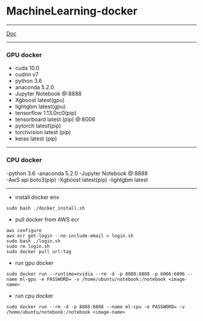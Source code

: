 # MachineLearning-docker
----------------------
[Doc](https://lizequn.github.io/2019/02/03/GPU-supported-Machine-Learning-docker/)

----------------------
### GPU docker

- cuda          10.0           
- cudnn         v7             
- python        3.6            
- anaconda      5.2.0 
- Jupyter Notebook @:8888        
- Xgboost       latest(gpu)       
- lightgbm      latest(gpu)   
- tensorflow    1.13.0rc0(pip) 
- tensorboard   latest (pip) @:6006   
- pytorch       latest(pip) 
- torchvision   latest (pip) 
- keras         latest (pip)

-----------------------
### CPU docker

-python        3.6
-anaconda      5.2.0
-Jupyter Notebook @:8888  
-AwS api       boto3(pip)
-Xgboost       latest(pip)
-lightgbm      latest

-----------------------

- install docker env
``` 
sudo bash ./docker_install.sh
```
- pull docker from AWS ecr 
```
aws configure
aws ecr get-login --no-include-email > login.sh
sudo bash ./login.sh
sudo rm login.sh
sudo docker pull url:tag
```
- run gpu docker
```
sudo docker run --runtime=nvidia --rm -d -p 8888:8888 -p 6006:6006 --name ml-gpu -e PASSWORD= -v /home/ubuntu/notebook:/notebook <image-name>
```
- run cpu docker
```
sudo docker run --rm -d -p 8888:8888 --name ml-cpu -e PASSWORD= -v /home/ubuntu/notebook:/notebook <image-name>
```
